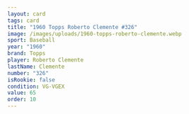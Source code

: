 ```yaml
---
layout: card
tags: card
title: "1960 Topps Roberto Clemente #326"
image: /images/uploads/1960-topps-roberto-clemente.webp
sport: Baseball
year: "1960"
brand: Topps
player: Roberto Clemente
lastName: Clemente
number: "326"
isRookie: false
condition: VG-VGEX
value: 65
order: 10
---
```

